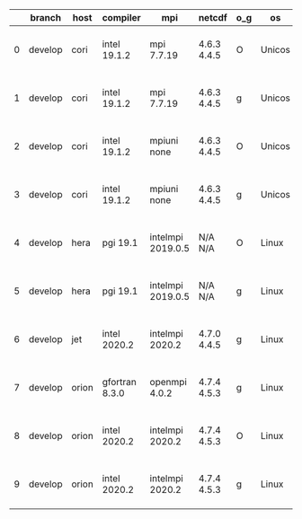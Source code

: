 |    | branch   | host   | compiler       | mpi               | netcdf      | o_g   | os     | build   | u_pass   | u_fail   | s_pass   | s_fail   | e_pass   | e_fail   | nuopc_pass   | nuopc_fail   | artifacts_hash                                                                                                                                          | modified                  |
|----|----------|--------|----------------|-------------------|-------------|-------|--------|---------|----------|----------|----------|----------|----------|----------|--------------|--------------|---------------------------------------------------------------------------------------------------------------------------------------------------------|---------------------------|
|  0 | develop  | cori   | intel 19.1.2   | mpi 7.7.19        | 4.6.3 4.4.5 | O     | Unicos | pass    | 13764    | 0        | 49       | 0        | 80       | 0        | 50           | 0            | [artifacts](https://github.com/esmf-org/esmf-test-artifacts/tree/cd9398aa9493440f5c8cc3760972dcb72e71c45f/develop/cori/intel/19.1.2/O/mpi/7.7.19)       | 2022-07-19 17:51:23 -0700 |
|  1 | develop  | cori   | intel 19.1.2   | mpi 7.7.19        | 4.6.3 4.4.5 | g     | Unicos | pass    | 13764    | 0        | 49       | 0        | 80       | 0        | 50           | 0            | [artifacts](https://github.com/esmf-org/esmf-test-artifacts/tree/f0963b6206ab3790f74cc43e6e32f2450f11c43c/develop/cori/intel/19.1.2/g/mpi/7.7.19)       | 2022-07-19 17:43:15 -0700 |
|  2 | develop  | cori   | intel 19.1.2   | mpiuni none       | 4.6.3 4.4.5 | O     | Unicos | pass    | 12241    | 0        | 8        | 0        | 43       | 0        | 0            | 50           | [artifacts](https://github.com/esmf-org/esmf-test-artifacts/tree/8f74b8cd1dde90a905c23e322b419b5f0cf55e30/develop/cori/intel/19.1.2/O/mpiuni/none)      | 2022-07-19 10:55:44 -0700 |
|  3 | develop  | cori   | intel 19.1.2   | mpiuni none       | 4.6.3 4.4.5 | g     | Unicos | pass    | 12241    | 0        | 8        | 0        | 43       | 0        | 0            | 50           | [artifacts](https://github.com/esmf-org/esmf-test-artifacts/tree/612bb6b1fa2004146bb0c6f424ef1f0a449e4e0d/develop/cori/intel/19.1.2/g/mpiuni/none)      | 2022-07-19 10:52:41 -0700 |
|  4 | develop  | hera   | pgi 19.1       | intelmpi 2019.0.5 | N/A N/A     | O     | Linux  | pass    | fail     | fail     | fail     | fail     | fail     | fail     | 0            | 0            | [artifacts](https://github.com/esmf-org/esmf-test-artifacts/tree/52cfc5d535fd189343986b82bfbbbc5933c15a0d/develop/hera/pgi/19.1/O/intelmpi/2019.0.5)    | 2022-07-19 10:44:31 +0000 |
|  5 | develop  | hera   | pgi 19.1       | intelmpi 2019.0.5 | N/A N/A     | g     | Linux  | pass    | fail     | fail     | fail     | fail     | fail     | fail     | 0            | 0            | [artifacts](https://github.com/esmf-org/esmf-test-artifacts/tree/776408414a826352b8b5a4fecaa469c844383bec/develop/hera/pgi/19.1/g/intelmpi/2019.0.5)    | 2022-07-19 10:47:54 +0000 |
|  6 | develop  | jet    | intel 2020.2   | intelmpi 2020.2   | 4.7.0 4.4.5 | g     | Linux  | pass    | pending  | pending  | pending  | pending  | pending  | pending  | pending      | pending      | [artifacts](https://github.com/esmf-org/esmf-test-artifacts/tree/569a78f3291179a529a8132ad480cf6c11b6fa4a/develop/jet/intel/2020.2/g/intelmpi/2020.2)   | 2022-07-19 04:07:34 +0000 |
|  7 | develop  | orion  | gfortran 8.3.0 | openmpi 4.0.2     | 4.7.4 4.5.3 | g     | Linux  | pass    | 13764    | 0        | 49       | 0        | 80       | 0        | 50           | 0            | [artifacts](https://github.com/esmf-org/esmf-test-artifacts/tree/f44f62fd7ee3174580911c7fb423a7837e9624a2/develop/orion/gfortran/8.3.0/g/openmpi/4.0.2) | 2022-07-19 03:37:29 -0500 |
|  8 | develop  | orion  | intel 2020.2   | intelmpi 2020.2   | 4.7.4 4.5.3 | O     | Linux  | pass    | 13764    | 0        | 49       | 0        | 80       | 0        | 50           | 0            | [artifacts](https://github.com/esmf-org/esmf-test-artifacts/tree/4073e7a1570fb58573279ed6a28f23b118f429e3/develop/orion/intel/2020.2/O/intelmpi/2020.2) | 2022-07-19 03:45:29 -0500 |
|  9 | develop  | orion  | intel 2020.2   | intelmpi 2020.2   | 4.7.4 4.5.3 | g     | Linux  | pass    | 13764    | 0        | 49       | 0        | 80       | 0        | 50           | 0            | [artifacts](https://github.com/esmf-org/esmf-test-artifacts/tree/d66f769248d2e7a165102c224b64f39ed32dbaaa/develop/orion/intel/2020.2/g/intelmpi/2020.2) | 2022-07-19 03:36:56 -0500 |